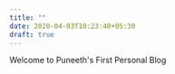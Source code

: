```yaml
---
title: ""
date: 2020-04-03T10:23:40+05:30
draft: true
---
```


Welcome to Puneeth's First Personal Blog

